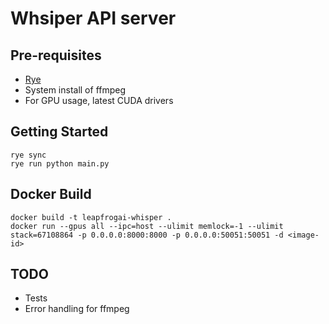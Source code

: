 # Whsiper API server

## Pre-requisites

* [Rye](https://github.com/mitsuhiko/rye)
* System install of ffmpeg
* For GPU usage, latest CUDA drivers

## Getting Started

```shell
rye sync
rye run python main.py
```

## Docker Build

```shell
docker build -t leapfrogai-whisper .
docker run --gpus all --ipc=host --ulimit memlock=-1 --ulimit stack=67108864 -p 0.0.0.0:8000:8000 -p 0.0.0.0:50051:50051 -d <image-id>
```

## TODO

* Tests
* Error handling for ffmpeg